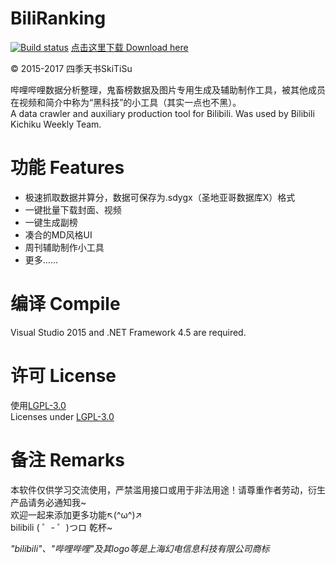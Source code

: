 # BiliRanking
[![Build status](https://ci.appveyor.com/api/projects/status/k2f82yqacurumah1?svg=true)](https://ci.appveyor.com/project/SkiTiSu/biliranking)  [点击这里下载 Download here](https://github.com/SkiTiSu/BiliRanking/releases)  
  
© 2015-2017 四季天书SkiTiSu  
  
哔哩哔哩数据分析整理，鬼畜榜数据及图片专用生成及辅助制作工具，被其他成员在视频和简介中称为“黑科技”的小工具（其实一点也不黑）。  
A data crawler and auxiliary production tool for Bilibili. Was used by Bilibili Kichiku Weekly Team.

# 功能 Features
* 极速抓取数据并算分，数据可保存为.sdygx（圣地亚哥数据库X）格式
* 一键批量下载封面、视频
* 一键生成副榜
* 凑合的MD风格UI
* 周刊辅助制作小工具
* 更多……

# 编译 Compile
Visual Studio 2015 and .NET Framework 4.5 are required.

# 许可 License
使用[LGPL-3.0](http://opensource.org/licenses/LGPL-3.0)  
Licenses under [LGPL-3.0](http://opensource.org/licenses/LGPL-3.0)

# 备注 Remarks
本软件仅供学习交流使用，严禁滥用接口或用于非法用途！请尊重作者劳动，衍生产品请务必通知我~  
欢迎一起来添加更多功能↖(^ω^)↗  
bilibili ( ゜- ゜)つロ 乾杯~  
  
*"bilibili"、"哔哩哔哩"及其logo等是上海幻电信息科技有限公司商标*